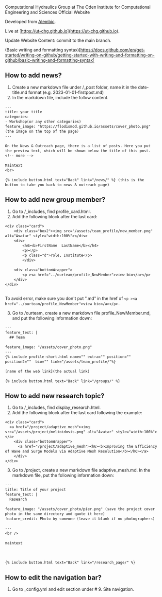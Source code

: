 Computational Hydraulics Group at The Oden Institute for Computational Engineering and Sciences Official Website



Developed from [Alembic](https://alembic.darn.es/).


Live at [https://ut-chg.github.io](https://ut-chg.github.io).



Update Website Content: commit to the main branch.


(Basic writing and formatting syntax)[https://docs.github.com/en/get-started/writing-on-github/getting-started-with-writing-and-formatting-on-github/basic-writing-and-formatting-syntax]

## How to add news?

1) Create a new markdown file under /_post folder, name it in the date-title.md format (e.g. 2023-01-01-firstpost.md)
2) In the markdown file, include the follow content.

```
---
title: your title
categories:
- Workshop(or any other categories)
feature_image: "https://flodismod.github.io/assets/cover_photo.png" (the image on the top of the page)
---

On the News & Outreach page, there is a list of posts. Here you put the preview text, which will be shown below the title of this post.
<!-- more -->

Maintext
<br>

{% include button.html text="Back" link="/news/" %} (this is the button to take you back to news & outreach page)
```


## How to add new group member?

1) Go to /_includes, find profile_card.html.
2) Add the following block after the last card:

```
<div class="card">
    <div class="box2"><img src="/assets/team_profile/new_member.png" alt="Avatar" style="width:100%"></div>
    <div>
        <h4><b>FirstName  LastName</b></h4> 
        <p></p>
        <p class="d">role, Institute</p>
        </div>

    <div class="bottomWrapper">      
        <p ><a href="../ourteam/profile_NewMember">view bio</a></p>
    </div>
</div>
    
```

To avoid error, make sure you don't put ".md" in the href of 
```<p ><a href="../ourteam/profile_NewMember">view bio</a></p>.```

3) Go to /ourteam, create a new markdown file profile_NewMember.md, and put the following information down:

```
---
feature_text: |
  ## Team

feature_image: "/assets/cover_photo.png"
---
{% include profile-short.html name="" extra="" position="" position2=""  bio="" link="/assets/team_profile/"%}

[name of the web link](the actual link)

{% include button.html text="Back" link="/groups/" %}
```


## How to add new research topic?

1) Go to /_includes, find display_research.html.
2) Add the following block after the last card following the example:

```
<div class="card">
  <a href="/project/adaptive_mesh"><img src="/assets/project/melioidosis.png" alt="Avatar" style="width:100%"></a>
    <div class="bottomWrapper">
      <a href="/project/adaptive_mesh"><h6><b>Improving the Efficiency of Wave and Surge Models via Adaptive Mesh Resolution</b></h6></a> 
    </div>
</div>
```

3) Go to /project, create a new markdown file adaptive_mesh.md. In the markdown file, put the following information down:

```
---
title: Title of your project
feature_text: |
  Research

feature_image: "/assets/cover_photo/pier.png" (save the project cover photo in the same directory and quote it here)
feature_credit: Photo by someone (leave it blank if no photographers)

---
<br />

maintext



{% include button.html text="Back" link="/research_page/" %}
```

## How to edit the navigation bar?

1) Go to _config.yml and edit section under # 9. Site navigation.
   
